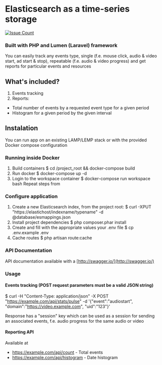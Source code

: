 
# Elasticsearch as a time-series storage
[![Issue Count](https://codeclimate.com/github/lifekent/elasticsearch-time-series/badges/issue_count.svg)](https://codeclimate.com/github/lifekent/elasticsearch-time-series)
### Built with PHP and Lumen (Laravel) framework

You can easily track any events type, single (f.e. mouse click, audio & video start, ad start & stop), repeatable (f.e. audio & video progress) and get reports for particular events and resources

## What's included?

1. Events tracking
2. Reports:
  * Total number of events by a requested event type for a given period
  * Histogram for a given period by the given interval
  
## Instalation
You can run app on an existing LAMP/LEMP stack or with the provided Docker compose configuration

### Running inside Docker
1. Build containers
$ cd /project_root && docker-compose build
2. Run docker
$ docker-compose up -d
3. Login to the workspace container
$ docker-compose run workspace bash
Repeat steps from 

### Configure application
1. Create a new Elasticsearch index, from the project root:
$ curl -XPUT "https://elastichost/indexname/typename" -d @database/esmappings.json
2. Install project dependencies
$ php composer.phar install
3. Create and fill with the appropriate values your .env file
$ cp .env.example .env
4. Cache routes
$ php artisan route:cache

### API Documentation
API documentation available with a [http://swagger.io/](http://swagger.io/)

### Usage
#### Events tracking (POST request parameters must be a valid JSON string)
$ curl -H "Content-Type: application/json" -X POST "https://example.com/api/stats/pulse" -d '{"event":"audiostart", "domain":"https://video.example.com", "uid":"123"}' 

Response has a "session" key which can be used as a session for sending an associated events, f.e. audio progress for the same
audio or video

#### Reporting API
Available at 
* https://example.com/api/count - Total events
* https://example.com/api/histogram - Date histogram
